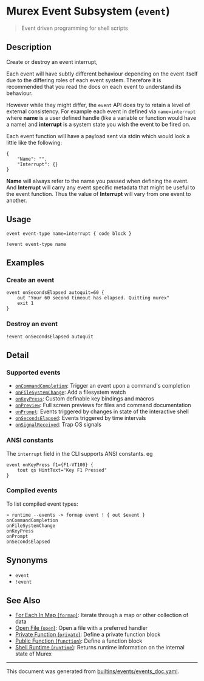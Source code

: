 # Murex Event Subsystem (`event`)

> Event driven programming for shell scripts

## Description

Create or destroy an event interrupt,

Each event will have subtly different behaviour depending on the event itself
due to the differing roles of each event system. Therefore it is recommended
that you read the docs on each event to understand its behaviour.

However while they might differ, the `event` API does try to retain a level of
external consistency. For example each event in defined via `name=interrupt`
where **name** is a user defined handle (like a variable or function would have
a name) and **interrupt** is a system state you wish the event to be fired on.

Each event function will have a payload sent via stdin which would look a
little like the following:

```
{
    "Name": "",
    "Interrupt": {}
}
```

**Name** will always refer to the name you passed when defining the event. And
**Interrupt** will carry any event specific metadata that might be useful to
the event function. Thus the value of **Interrupt** will vary from one event to
another.

## Usage

```
event event-type name=interrupt { code block }

!event event-type name
```

## Examples

### Create an event

```
event onSecondsElapsed autoquit=60 {
    out "Your 60 second timeout has elapsed. Quitting murex"
    exit 1
}
```

### Destroy an event

```
!event onSecondsElapsed autoquit
```

## Detail

### Supported events

* [`onCommandCompletion`](../events/oncommandcompletion.md):
  Trigger an event upon a command's completion
* [`onFileSystemChange`](../events/onfilesystemchange.md):
  Add a filesystem watch
* [`onKeyPress`](../events/onkeypress.md):
  Custom definable key bindings and macros
* [`onPreview`](../events/onpreview.md):
  Full screen previews for files and command documentation
* [`onPrompt`](../events/onprompt.md):
  Events triggered by changes in state of the interactive shell
* [`onSecondsElapsed`](../events/onsecondselapsed.md):
  Events triggered by time intervals
* [`onSignalReceived`](../events/onsignalreceived.md):
  Trap OS signals

### ANSI constants

The `interrupt` field in the CLI supports ANSI constants. eg

```
event onKeyPress f1={F1-VT100} {
    tout qs HintText="Key F1 Pressed"
}
```

### Compiled events

To list compiled event types:

```
» runtime --events -> formap event ! { out $event }
onCommandCompletion
onFileSystemChange
onKeyPress
onPrompt
onSecondsElapsed
```

## Synonyms

* `event`
* `!event`


## See Also

* [For Each In Map (`formap`)](../commands/formap.md):
  Iterate through a map or other collection of data
* [Open File (`open`)](../commands/open.md):
  Open a file with a preferred handler
* [Private Function (`private`)](../commands/private.md):
  Define a private function block
* [Public Function (`function`)](../commands/function.md):
  Define a function block
* [Shell Runtime (`runtime`)](../commands/runtime.md):
  Returns runtime information on the internal state of Murex

<hr/>

This document was generated from [builtins/events/events_doc.yaml](https://github.com/lmorg/murex/blob/master/builtins/events/events_doc.yaml).